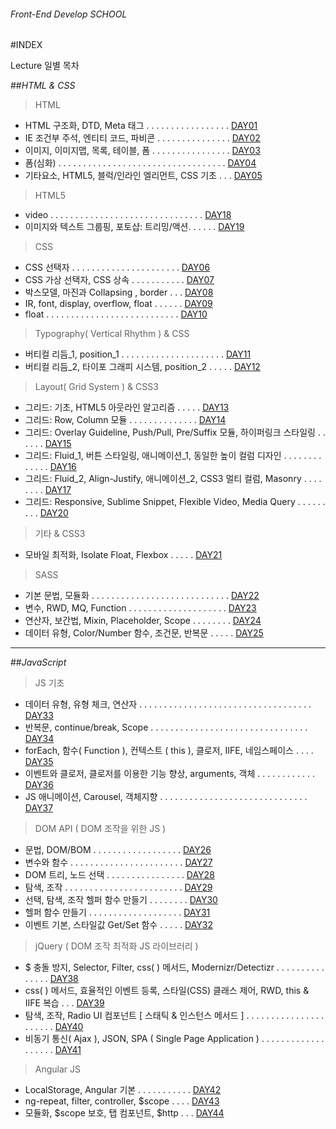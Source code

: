 ###### Front-End Develop SCHOOL

#INDEX

Lecture 일별 목차

##_HTML & CSS_

> HTML

- HTML 구조화, DTD, Meta 태그 . . . . . . . . . . . . . . . . . [DAY01](./Lecture/DAY01/README.md)
- IE 조건부 주석, 엔티티 코드, 파비콘 . . . . . . . . . . . . . . . [DAY02](./Lecture/DAY02/README.md)
- 이미지, 이미지맵, 목록, 테이블, 폼 . . . . . . . . . . . . . . . . [DAY03](./Lecture/DAY03/README.md)
- 폼(심화) . . . . . . . . . . . . . . . . . . . . . . . . . . . . . . . . . . [DAY04](./Lecture/DAY04/README.md)
- 기타요소, HTML5, 블럭/인라인 엘리먼트, CSS 기초 . . . [DAY05](./Lecture/DAY05/README.md)

> HTML5

- video . . . . . . . . . . . . . . . . . . . . . . . . . . . . . . . [DAY18](./Lecture/DAY18/README.md)
- 이미지와 텍스트 그룹핑, 포토샵: 트리밍/액션. . . . . . [DAY19](./Lecture/DAY19/README.md)

> CSS

- CSS 선택자 . . . . . . . . . . . . . . . . . . . . . . [DAY06](./Lecture/DAY06/README.md)
- CSS 가상 선택자, CSS 상속    . . . . . . . . . . . [DAY07](./Lecture/DAY07/README.md)
- 박스모델, 마진과 Collapsing , border . . . [DAY08](./Lecture/DAY08/README.md)
- IR, font, display, overflow, float . . . . . . [DAY09](./Lecture/DAY09/README.md)
- float . . . . . . . . . . . . . . . . . . . . . . . . . . . [DAY10](./Lecture/DAY10/README.md)

> Typography( Vertical Rhythm ) & CSS

- 버티컬 리듬_1, position_1 . . . . . . . . . . . . . . . . . . . . . [DAY11](./Lecture/DAY11/README.md)
- 버티컬 리듬_2, 타이포 그래피 시스템, position_2 . . . . . [DAY12](./Lecture/DAY12/README.md)

> Layout( Grid System ) & CSS3

- 그리드: 기초, HTML5 아웃라인 알고리즘 . . . . . [DAY13](./Lecture/DAY13/README.md)
- 그리드: Row, Column 모듈 . . . . . . . . . . . . . . [DAY14](./Lecture/DAY14/README.md)
- 그리드: Overlay Guideline, Push/Pull, Pre/Suffix 모듈, 하이퍼링크 스타일링 . . . . . . [DAY15](./Lecture/DAY15/README.md)
- 그리드: Fluid_1, 버튼 스타일링, 애니메이션_1, 동일한 높이 컬럼 디자인 . . . . . . . . . . . . . [DAY16](./Lecture/DAY16/README.md)
- 그리드: Fluid_2, Align-Justify, 애니메이션_2, CSS3 멀티 컬럼, Masonry  . . . . . . . . [DAY17](./Lecture/DAY17/README.md)
- 그리드: Responsive, Sublime Snippet, Flexible Video, Media Query . . . . . . . . . [DAY20](./Lecture/DAY20/README.md)

> 기타 & CSS3

- 모바일 최적화, Isolate Float, Flexbox . . . . . [DAY21](./Lecture/DAY21/README.md)

> SASS

- 기본 문법, 모듈화 . . . . . . . . . . . . . . . . . . . . . . . . . . . . [DAY22](./Lecture/DAY22/README.md)
- 변수, RWD, MQ, Function . . . . . . . . . . . . . . . . . . . . [DAY23](./Lecture/DAY23/README.md)
- 연산자, 보간법, Mixin, Placeholder, Scope . . . . . . . . [DAY24](./Lecture/DAY24/README.md)
- 데이터 유형, Color/Number 함수, 조건문, 반복문 . . . . . [DAY25](./Lecture/DAY25/README.md)

---

##_JavaScript_

> JS 기초

- 데이터 유형, 유형 체크, 연산자 . . . . . . . . . . . . . . . . . . . . . . . . . . . . . . . . . . . [DAY33](./Lecture/DAY33/README.md)
- 반복문, continue/break, Scope . . . . . . . . . . . . . . . . . . . . . . . . . . . . . . . . [DAY34](./Lecture/DAY34/README.md)
- forEach, 함수( Function ), 컨텍스트 ( this ), 클로저, IIFE, 네임스페이스 . . . . [DAY35](./Lecture/DAY35/README.md)
- 이벤트와 클로저, 클로저를 이용한 기능 향상, arguments, 객체 . . . . . . . . . . . . [DAY36](./Lecture/DAY36/README.md)
- JS 애니메이션, Carousel, 객체지향 . . . . . . . . . . . . . . . . . . . . . . . . . . . . . . [DAY37](./Lecture/DAY37/README.md)

> DOM API ( DOM 조작을 위한 JS )

- 문법, DOM/BOM . . . . . . . . . . . . . . . . . . [DAY26](./Lecture/DAY26/README.md)
- 변수와 함수 . . . . . . . . . . . . . . . . . . . . . . . [DAY27](./Lecture/DAY27/README.md)
- DOM 트리, 노드 선택 . . . . . . . . . . . . . . . . [DAY28](./Lecture/DAY28/README.md)
- 탐색, 조작 . . . . . . . . . . . . . . . . . . . . . . . . [DAY29](./Lecture/DAY29/README.md)
- 선택, 탐색, 조작 헬퍼 함수 만들기 . . . . . . . . [DAY30](./Lecture/DAY30/README.md)
- 헬퍼 함수 만들기 . . . . . . . . . . . . . . . . . . . [DAY31](./Lecture/DAY31/README.md)
- 이벤트 기본, 스타일값 Get/Set 함수 . . . . . [DAY32](./Lecture/DAY32/README.md)

> jQuery ( DOM 조작 최적화 JS 라이브러리 )

- $ 충돌 방지, Selector, Filter, css( ) 메서드, Modernizr/Detectizr . . . . . . . . . . . . . . . [DAY38](./Lecture/DAY38/README.md)
- css( ) 메서드, 효율적인 이벤트 등록, 스타일(CSS) 클래스 제어, RWD, this & IIFE 복습 . . . [DAY39](./Lecture/DAY39/README.md)
- 탐색, 조작, Radio UI 컴포넌트 [ 스태틱 & 인스턴스 메서드 ] . . . . . . . . . . . . . . . . . . . . . . [DAY40](./Lecture/DAY40/README.md)
- 비동기 통신( Ajax ), JSON, SPA ( Single Page Application ) . . . . . . . . . . . . . . . . . . . [DAY41](./Lecture/DAY40/README.md)

> Angular JS

- LocalStorage, Angular 기본 . . . . . . . . . . . [DAY42](./Lecture/DAY40/README.md)
- ng-repeat, filter, controller, $scope . . . . [DAY43](./Lecture/DAY40/README.md)
- 모듈화, $scope 보호, 탭 컴포넌트, $http . . . [DAY44](./Lecture/DAY40/README.md)

